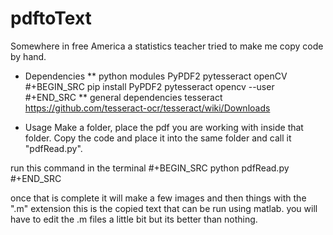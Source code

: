 # pdftoText
Somewhere in free America a statistics teacher tried to make me copy code by hand.
* Dependencies
** python modules
PyPDF2
pytesseract
openCV
#+BEGIN_SRC 
pip install PyPDF2 pytesseract opencv --user
#+END_SRC
** general dependencies
tesseract
https://github.com/tesseract-ocr/tesseract/wiki/Downloads

* Usage
Make a folder, place the pdf you are working with inside that folder. Copy the code and place it into the same folder and call it "pdfRead.py".

run this command in the terminal
#+BEGIN_SRC 
python pdfRead.py <name of pdf>
#+END_SRC

once that is complete it will make a few images and then things with the ".m" extension this is the copied text that can be run using matlab. you will have to edit the .m files a little bit but its better than nothing.
